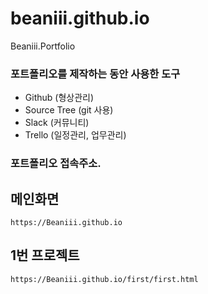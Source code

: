 # beaniii.github.io
Beaniii.Portfolio

### 포트폴리오를 제작하는 동안 사용한 도구

- Github    (형상관리)
- Source Tree (git 사용)
- Slack     (커뮤니티)
- Trello      (일정관리, 업무관리)

### 포트폴리오 접속주소.
## 메인화면
```
https://Beaniii.github.io
```
## 1번 프로젝트
```
https://Beaniii.github.io/first/first.html
```
